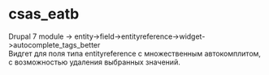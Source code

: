# csas_eatb
Drupal 7 module -> entity->field->entityreference->widget->autocomplete_tags_better<br/>
Видгет для поля типа entityreference с множественным автокомплитом, с возможностью удаления выбранных значений.
